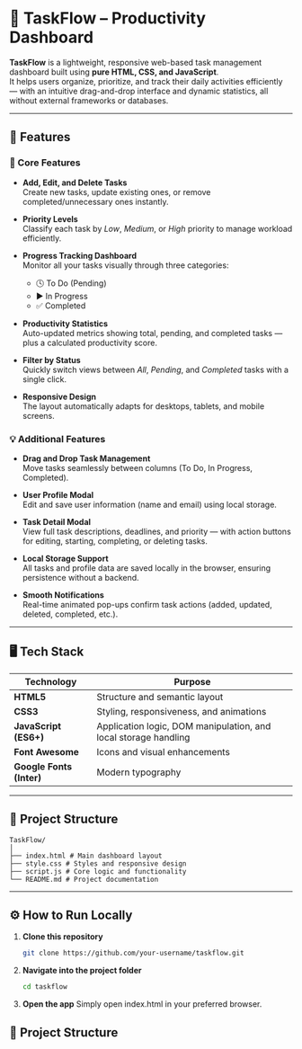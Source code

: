 # 🧩 TaskFlow – Productivity Dashboard

**TaskFlow** is a lightweight, responsive web-based task management dashboard built using **pure HTML, CSS, and JavaScript**.  
It helps users organize, prioritize, and track their daily activities efficiently — with an intuitive drag-and-drop interface and dynamic statistics, all without external frameworks or databases.

---

## 🚀 Features

### 🧠 Core Features
- **Add, Edit, and Delete Tasks**  
  Create new tasks, update existing ones, or remove completed/unnecessary ones instantly.

- **Priority Levels**  
  Classify each task by *Low*, *Medium*, or *High* priority to manage workload efficiently.

- **Progress Tracking Dashboard**  
  Monitor all your tasks visually through three categories:
  - 🕓 To Do (Pending)  
  - ▶️ In Progress  
  - ✅ Completed  

- **Productivity Statistics**  
  Auto-updated metrics showing total, pending, and completed tasks — plus a calculated productivity score.

- **Filter by Status**  
  Quickly switch views between *All*, *Pending*, and *Completed* tasks with a single click.

- **Responsive Design**  
  The layout automatically adapts for desktops, tablets, and mobile screens.

### 💡 Additional Features
- **Drag and Drop Task Management**  
  Move tasks seamlessly between columns (To Do, In Progress, Completed).

- **User Profile Modal**  
  Edit and save user information (name and email) using local storage.

- **Task Detail Modal**  
  View full task descriptions, deadlines, and priority — with action buttons for editing, starting, completing, or deleting tasks.

- **Local Storage Support**  
  All tasks and profile data are saved locally in the browser, ensuring persistence without a backend.

- **Smooth Notifications**  
  Real-time animated pop-ups confirm task actions (added, updated, deleted, completed, etc.).

---

## 🖥️ Tech Stack

| Technology | Purpose |
|-------------|----------|
| **HTML5** | Structure and semantic layout |
| **CSS3** | Styling, responsiveness, and animations |
| **JavaScript (ES6+)** | Application logic, DOM manipulation, and local storage handling |
| **Font Awesome** | Icons and visual enhancements |
| **Google Fonts (Inter)** | Modern typography |

---

## 📂 Project Structure
```
TaskFlow/
│
├── index.html # Main dashboard layout
├── style.css # Styles and responsive design
├── script.js # Core logic and functionality
└── README.md # Project documentation
```


---

## ⚙️ How to Run Locally

1. **Clone this repository**
   ```bash
   git clone https://github.com/your-username/taskflow.git

2. **Navigate into the project folder**
   ```bash
   cd taskflow

3. **Open the app**
   Simply open index.html in your preferred browser.


## 📂 Project Structure

